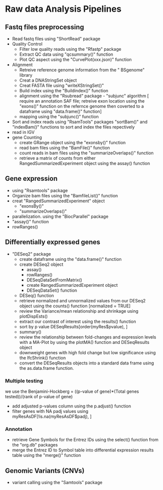 # Raw data Analysis Pipelines

## Fastq files preprocessing

- Read fastq files using "ShortRead" package
- Quality Control
    - Filter low quality reads using the "Rfastp" package
    - Extract QC data using "qcsummary()" function
    - Plot QC aspect using the "CurvePlot(xxx.json)" function
- Alignment 
    - Retreive reference genome information from the " BSgenome" library
    - Creat a DNAStringSet object
    - Creat FASTA file using "writeXStringSet()"
    - Build index using the "Buildindex()" function
    - alignment using the "Rsubread" package - "subjunc" algorithm
    [ require an annotation SAF file; retreive exon location using the "exons()" function on the refernce genome then coverted to a dataframe using "data.frame()" function]
    - mapping using the "subjunc()" function 
- Sort and index reads using "RsamTools" packages "sortBam()" and "indexBam()" functions to sort and index the files repectively
- read in IGV
- gene Counting
    - create GRange object using the "exonsby()"  function
    - read bam files using the "BamFile()" function
    - count reads in bam files using the "summarizeOverlaps()" function
    - retrieve a matrix of counts from either RangedSummarizedExperiment object using the assay() function
    
## Gene expression
- using "Rsamtools" package
- Organize bam files using the "BamfileList()" function
- creat "RangedSummarizedExperiment" object 
    - "exonsBy()"
    - "summarizeOverlaps()"
- parallelization. using the "BiocParallel" package
- "assay()" function
- rowRanges() 

## Differentially expressed genes
-  "DESeq2" package
    - create dataframe using the "data.frame()" function
    - create DESeq2 object
        - assay()
        - rowRanges()
        - DESeqDataSetFromMatrix()
        - create RangedSummarizedExperiment object 
        - DESeqDataSet() function 
    - DESeq() function
    - retrieve normalized and unnormalized values from our DESeq2 object using the counts() function [normalized = TRUE]
    - review the Variance/mean relationship and shrinkage using plotDispEsts()
    - extract our contrast of interest using the results() function
    - sort by p value DESeqResults[order(myRes$pvalue), ]
    - summary()
    - review the relationship between fold-changes and expression levels with a MA-Plot by using the plotMA() function and DESeqResults object
    - downweight genes with high fold change but low significance using the lfcShrink() function
    - convert the DESeqResults objects into a standard data frame using the as.data.frame function.
    
### Multiple testing
we use the Benjamini-Hockberg = ((p-value of gene)*(Total genes tested))/(rank of p-value of gene)
- add adjusted p-values column using the p.adjust() function
- filter genes with NA padj values using  myResAsDF[!is.na(myResAsDF$padj), ]


### Annotation
- retrieve Gene Symbols for the Entrez IDs using the select() function from the "org.db" packages
- merge the Entrez ID to Symbol table into  differential expression results table using the "merge()" function

## Genomic Variants (CNVs)
- variant calling using the "Samtools" package

    



    



    
    
